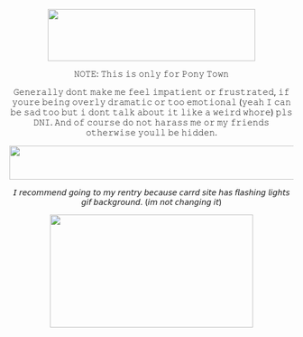 <p align="center">
  <img width="368" height="92" src="https://images.cooltext.com/5684929.gif">
</p>

<p align="center">
𝙽𝙾𝚃𝙴: 𝚃𝚑𝚒𝚜 𝚒𝚜 𝚘𝚗𝚕𝚢 𝚏𝚘𝚛 𝙿𝚘𝚗𝚢 𝚃𝚘𝚠𝚗
<p align="center">
𝙶𝚎𝚗𝚎𝚛𝚊𝚕𝚕𝚢 𝚍𝚘𝚗𝚝 𝚖𝚊𝚔𝚎 𝚖𝚎 𝚏𝚎𝚎𝚕 𝚒𝚖𝚙𝚊𝚝𝚒𝚎𝚗𝚝 𝚘𝚛 𝚏𝚛𝚞𝚜𝚝𝚛𝚊𝚝𝚎𝚍, 𝚒𝚏 𝚢𝚘𝚞𝚛𝚎 𝚋𝚎𝚒𝚗𝚐 𝚘𝚟𝚎𝚛𝚕𝚢 𝚍𝚛𝚊𝚖𝚊𝚝𝚒𝚌 𝚘𝚛 𝚝𝚘𝚘 𝚎𝚖𝚘𝚝𝚒𝚘𝚗𝚊𝚕 (𝚢𝚎𝚊𝚑 𝙸 𝚌𝚊𝚗 𝚋𝚎 𝚜𝚊𝚍 𝚝𝚘𝚘 𝚋𝚞𝚝 𝚒 𝚍𝚘𝚗𝚝 𝚝𝚊𝚕𝚔 𝚊𝚋𝚘𝚞𝚝 𝚒𝚝 𝚕𝚒𝚔𝚎 𝚊 𝚠𝚎𝚒𝚛𝚍 𝚠𝚑𝚘𝚛𝚎) 𝚙𝚕𝚜 𝙳𝙽𝙸. 𝙰𝚗𝚍 𝚘𝚏 𝚌𝚘𝚞𝚛𝚜𝚎 𝚍𝚘 𝚗𝚘𝚝 𝚑𝚊𝚛𝚊𝚜𝚜 𝚖𝚎 𝚘𝚛 𝚖𝚢 𝚏𝚛𝚒𝚎𝚗𝚍𝚜 𝚘𝚝𝚑𝚎𝚛𝚠𝚒𝚜𝚎 𝚢𝚘𝚞𝚕𝚕 𝚋𝚎 𝚑𝚒𝚍𝚍𝚎𝚗.

<p align="center">
  <img width="800" height="60" src="https://64.media.tumblr.com/98e51830b02a66e2d40f84522b71591e/8b267fede4432ef1-19/s400x600/396620ce1ede066a13a0b312a0a58f7312127efd.gifv">
</p>

<p align="center">
𝘐 𝘳𝘦𝘤𝘰𝘮𝘮𝘦𝘯𝘥 𝘨𝘰𝘪𝘯𝘨 𝘵𝘰 𝘮𝘺 𝘳𝘦𝘯𝘵𝘳𝘺 𝘣𝘦𝘤𝘢𝘶𝘴𝘦 𝘤𝘢𝘳𝘳𝘥 𝘴𝘪𝘵𝘦 𝘩𝘢𝘴 𝘧𝘭𝘢𝘴𝘩𝘪𝘯𝘨 𝘭𝘪𝘨𝘩𝘵𝘴 𝘨𝘪𝘧 𝘣𝘢𝘤𝘬𝘨𝘳𝘰𝘶𝘯𝘥. (𝘪𝘮 𝘯𝘰𝘵 𝘤𝘩𝘢𝘯𝘨𝘪𝘯𝘨 𝘪𝘵)

<p align="center">
  <img width="360" height="200" src="https://autism.crd.co/assets/images/gallery05/b5ffb8ae.gif?v=69d6a439">
</p>
